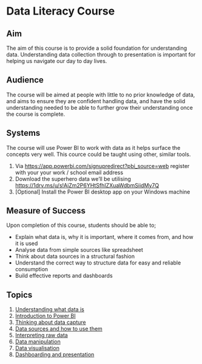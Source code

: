 # Data Literacy Course

## Aim
The aim of this course is to provide a solid foundation for understanding data. Understanding data collection through to presentation is important for helping us navigate our day to day lives. 

## Audience
The course will be aimed at people with little to no prior knowledge of data, and aims to ensure they are confident handling data, and have the solid understanding needed to be able to further grow their understanding once the course is complete.

## Systems
The course will use Power BI to work with data as it helps surface the concepts very well. This cource could be taught using other, similar tools. 

1.	Via https://app.powerbi.com/signupredirect?pbi_source=web  register with your your work / school email address
1.	Download the superhero data we’ll be utilising https://1drv.ms/u/s!AiZm2P6YHtSfhIZXuaWdbmSiidMy7Q 
1. [Optional] Install the Power BI desktop app on your Windows machine

## Measure of Success
Upon completion of this course, students should be able to;

 - Explain what data is, why it is important, where it comes from, and how it is used
 - Analyse data from simple sources like spreadsheet
 - Think about data sources in a structural fashion
 - Understand the correct way to structure data for easy and reliable consumption
 - Build effective reports and dashboards
 
## Topics
1. [Understanding what data is](UnderstandingData.md)
2. [Introduction to Power BI](PowerBI.md)
2. [Thinking about data capture](DataCapture.md)
3. [Data sources and how to use them](DataSources.md)
4. [Interpreting raw data](InterpretingData.md)
6. [Data manipulation](DataManipulation.md)
7. [Data visualisation](DataVisualisation.md)
8. [Dashboarding and presentation](Dashboarding.md)
 

